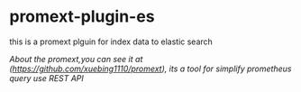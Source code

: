 # promext-plugin-es
this is a promext plguin for index data to elastic search


_About the promext,you can see it at (https://github.com/xuebing1110/promext), its a tool for simplify prometheus query use REST API_